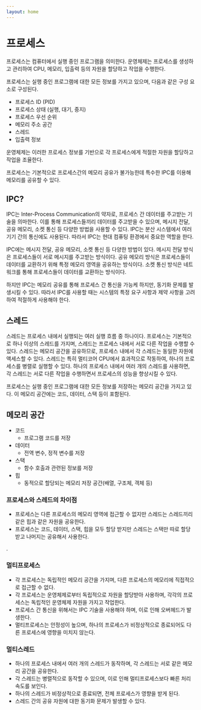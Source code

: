 ```yaml
---
layout: home
---
```


# 프로세스

프로세스는 컴퓨터에서 실행 중인 프로그램을 의미한다. 운영체제는 프로세스를 생성하고 관리하여 CPU, 메모리, 입출력 등의 자원을 할당하고 작업을 수행한다.

프로세스는 실행 중인 프로그램에 대한 모든 정보를 가지고 있으며, 다음과 같은 구성 요소로 구성된다.

- 프로세스 ID (PID)
- 프로세스 상태 (실행, 대기, 중지)
- 프로세스 우선 순위
- 메모리 주소 공간
- 스레드
- 입출력 정보

운영체제는 이러한 프로세스 정보를 기반으로 각 프로세스에게 적절한 자원을 할당하고 작업을 조율한다.

프로세스는 기본적으로 프로세스간의 메모리 공유가 불가능한데 특수한 IPC를 이용해 메모리를 공유할 수 있다.

## IPC?

IPC는 Inter-Process Communication의 약자로, 프로세스 간 데이터를 주고받는 기술을 의마한다. 이를 통해 프로세스들끼리 데이터를 주고받을 수 있으며, 메시지 전달, 공유 메모리, 소켓 통신 등 다양한 방법을 사용할 수 있다. IPC는 분산 시스템에서 여러 기기 간의 통신에도 사용된다. 따라서 IPC는 현대 컴퓨팅 환경에서 중요한 역할을 한다.

IPC에는 메시지 전달, 공유 메모리, 소켓 통신 등 다양한 방법이 있다. 메시지 전달 방식은 프로세스들이 서로 메시지를 주고받는 방식이다. 공유 메모리 방식은 프로세스들이 데이터를 교환하기 위해 특정 메모리 영역을 공유하는 방식이다. 소켓 통신 방식은 네트워크를 통해 프로세스들이 데이터를 교환하는 방식이다.

하지만 IPC는 메모리 공유를 통해 프로세스 간 통신을 가능케 하지만, 동기화 문제를 발생시킬 수 있다. 따라서 IPC를 사용할 때는 시스템의 특정 요구 사항과 제약 사항을 고려하여 적절하게 사용해야 한다.

## 스레드

스레드는 프로세스 내에서 실행되는 여러 실행 흐름 중 하나이다. 프로세스는 기본적으로 하나 이상의 스레드를 가지며, 스레드는 프로세스 내에서 서로 다른 작업을 수행할 수 있다. 스레드는 메모리 공간을 공유하므로, 프로세스 내에서 각 스레드는 동일한 자원에 액세스할 수 있다. 스레드는 특히 멀티코어 CPU에서 효과적으로 작동하여, 하나의 프로세스를 병렬로 실행할 수 있다. 하나의 프로세스 내에서 여러 개의 스레드를 사용하면, 각 스레드는 서로 다른 작업을 수행하면서 프로세스의 성능을 향상시킬 수 있다.

프로세스는 실행 중인 프로그램에 대한 모든 정보를 저장하는 메모리 공간을 가지고 있다. 이 메모리 공간에는 코드, 데이터, 스택 등이 포함된다. 

## 메모리 공간

- 코드
    - 프로그램 코드를 저장
- 데이터
    - 전역 변수, 정적 변수를 저장
- 스택
    - 함수 호출과 관련된 정보를 저장
- 힙
    - 동적으로 할당되는 메모리 저장 공간(배열, 구조체, 객체 등)

### 프로세스와 스레드의 차이점

- 프로세스는 다른 프로세스의 메모리 영역에 접근할 수 없지만 스레드는 스레드끼리 같은 힙과 같은 자원을 공유한다.
- 프로세스는 코드, 데이터, 스택, 힙을 모두 할당 받지만 스레드는 스택만 따로 할당 받고 나머지는 공유해서 사용한다.

.

### 멀티프로세스

- 각 프로세스는 독립적인 메모리 공간을 가지며, 다른 프로세스의 메모리에 직접적으로 접근할 수 없다.
- 각 프로세스는 운영체제로부터 독립적으로 자원을 할당받아 사용하며, 각각의 프로세스는 독립적인 운영체제 자원을 가지고 작업한다.
- 프로세스 간 통신을 위해서는 IPC 기술을 사용해야 하며, 이로 인해 오버헤드가 발생한다.
- 멀티프로세스는 안정성이 높으며, 하나의 프로세스가 비정상적으로 종료되어도 다른 프로세스에 영향을 미치지 않는다.

### 멀티스레드

- 하나의 프로세스 내에서 여러 개의 스레드가 동작하며, 각 스레드는 서로 같은 메모리 공간을 공유한다.
- 각 스레드는 병렬적으로 동작할 수 있으며, 이로 인해 멀티프로세스보다 빠른 처리 속도를 보인다.
- 하나의 스레드가 비정상적으로 종료되면, 전체 프로세스가 영향을 받게 된다.
- 스레드 간의 공유 자원에 대한 동기화 문제가 발생할 수 있다.